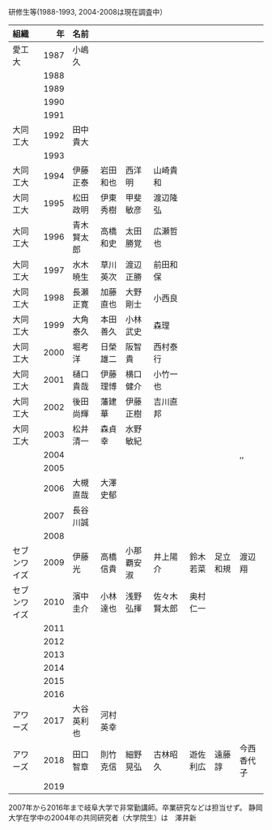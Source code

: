 研修生等(1988-1993, 2004-2008は現在調査中）

| 組織| 年 |名前  |  |  |  |  |  |  |
|:--|--:|:--|:--|:--|:--|:--|:--|:--|
| 愛工大 | 1987 | 小嶋久 |  |  |  |  |  |  |
|  | 1988 |  |  |  |  |  |  |  |
|  | 1989 |  |  |  |  |  |  |  |
|  | 1990 |  |  |  |  |  |  |  |
|  | 1991 |  |  |  |  |  |  |  |
| 大同工大 | 1992 | 田中貴大 |  |  |  |  |  |  |
|  | 1993 |  |  |  |  |  |  |  |
| 大同工大 | 1994 | 伊藤正泰 | 岩田和也 | 西洋明 | 山崎貴和 |  |  |  |
| 大同工大 | 1995 | 松田政明 | 伊東秀樹 | 甲斐敏彦 | 渡辺隆弘 |  |  |  |
| 大同工大 | 1996 | 青木賢太郎 | 高橋和史 | 太田勝覚 | 広瀬哲也 |  |  |  |
| 大同工大 | 1997 | 水木暁生 | 草川英次 | 渡辺正勝 | 前田和保 |  |  |  |
| 大同工大 | 1998 | 長瀬正寛 | 加藤直也 | 大野剛士 | 小西良 |  |  |  |
| 大同工大 | 1999 | 大角泰久 | 本田善久 | 小林武史 | 森理 |  |  |  |
| 大同工大 | 2000 | 堀考洋 | 日榮雄二 | 阪智貴 | 西村泰行 |  |  |  |
| 大同工大 | 2001 | 樋口貴哉 | 伊藤理博 | 横口健介 | 小竹一也 |  |  |  |
| 大同工大 | 2002 | 後田尚輝 | 藩建華 | 伊藤正樹 | 吉川直邦 |  |  |  |
| 大同工大 | 2003 | 松井清一 | 森貞幸 | 水野敏紀 |  |  |  |  |
|  | 2004 |  |  |  |  |  |  | ,, |
|  | 2005 |  |  |  |  |  |  |  |
|  | 2006 | 大槻直哉 | 大澤史郁 |  |  |  |  |  |
|  | 2007 | 長谷川誠 |  |  |  |  |  |  |
|  | 2008 |  |  |  |  |  |  |  |
| セブンワイズ | 2009 | 伊藤光 | 高橋信貴 | 小那覇安淑 | 井上陽介 | 鈴木若菜 | 足立和規 | 渡辺翔 |
| セブンワイズ | 2010 | 濱中圭介 | 小林達也 | 浅野弘揮 | 佐々木賢太郎 | 奥村仁一 |  |  |
|  | 2011 |  |  |  |  |  |  |  |
|  | 2012 |  |  |  |  |  |  |  |
|  | 2013 |  |  |  |  |  |  |  |
|  | 2014 |  |  |  |  |  |  |  |
|  | 2015 |  |  |  |  |  |  |  |
|  | 2016 |  |  |  |  |  |  |  |
| アワーズ | 2017 | 大谷英利也 | 河村英幸 |  |  |  |  |  |
| アワーズ | 2018 | 田口智章 | 則竹克信 | 細野晃弘 | 古林昭久 | 遊佐利広 | 遠藤諄 | 今西香代子 |
|  | 2019 |  |  |  |  |  |  |  |

2007年から2016年まで岐阜大学で非常勤講師。卒業研究などは担当せず。
静岡大学在学中の2004年の共同研究者（大学院生）は　澤井新
